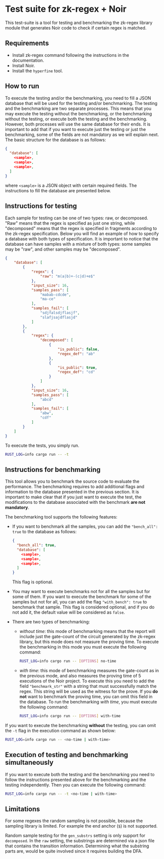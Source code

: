 # Test suite for zk-regex + Noir

This test-suite is a tool for testing and benchmarking the zk-regex library module that generates Noir code to check if certain regex is matched.

## Requirements

- Install zk-regex command following the instructions in the documentation.
- Install Noir.
- Install the `hyperfine` tool.

## How to run

To execute the testing and/or the benchmarking, you need to fill a JSON database that will be used for the testing and/or benchmarking. The testing and the benchmarking are two separate processes. This means that you may execute the testing without the benchmarking, or the benchmarking without the testing, or execute both the testing and the benchmarking. However, both processes will use the same database for their ends. It is important to add that if you want to execute just the testing or just the benchmarking, some of the fields are not mandatory as we will explain next. The basic structure for the database is as follows:

```json
{
  "database": [
    <sample>,
    <sample>,
    <sample>,
  ]
}

```

where `<sample>` is a JSON object with certain required fields. The instructions to fill the database are presented below.

## Instructions for testing

Each sample for testing can be one of two types: raw, or decomposed. "Raw" means that the regex is specified as just one string, while "decomposed" means that the regex is specified in fragments according to the zk-regex specification. Below you will find an example of how to specify a database with both types of specification. It is important to notice that the database can have samples with a mixture of both types: some samples may be "raw", and other samples may be "decomposed".

```json
{
    "database": [
        {
            "regex": {
                "raw": "m(a|b)+-(c|d)+e$"
            },
            "input_size": 16,
            "samples_pass": [
                "mabab-cdcde",
                "ma-ce"
            ],
            "samples_fail": [
                "sdjfalsdjflasjf",
                "slafjsajdflasjd"
            ]
        },
        {
            "regex": {
                "decomposed": [
                    {
                        "is_public": false,
                        "regex_def": "ab"
                    },
                    {
                        "is_public": true,
                        "regex_def": "cd"
                    }
                ]
            },
            "input_size": 16,
            "samples_pass": [
                "abcd"
            ],
            "samples_fail": [
                "abw",
                "cdf"
            ]
        }
    ]
}
```

To execute the tests, you simply run.

```bash
RUST_LOG=info cargo run -- -t
```

## Instructions for benchmarking

This tool allows you to benchmark the source code to evaluate the performance. The benchmarking requires to add additional flags and information to the database presented in the previous section. It is important to make clear that if you just want to execute the test, the modifications to the database associated with the benchmark **are not mandatory**.

The benchmarking tool supports the following features:

- If you want to benchmark all the samples, you can add the `"bench_all": true` to the database as follows:

  ```json
  {
    "bench_all": true,
    "database": [
      <sample>,
      <sample>,
      <sample>,
    ]
  }
  ```

  This flag is optional.
- You may want to execute benchmarks not for all the samples but for some of them. If you want to execute the benchmark for some of the samples but not for all, you can add the flag `"with_bench": true` to benchmark that sample. This flag is considered optional, and if you do not add it, the default value will be considered as `false`.
- There are two types of benchmarking:
  - *without time*: this mode of benchmarking means that the report will include just the gate-count of the circuit generated by the zk-regex library, but this mode does not measure the proving time. To execute the benchmarking in this mode you must execute the following command:

    ```bash
    RUST_LOG=info cargo run -- [OPTIONS] no-time
    ```

  - *with time*: this mode of benchmarking measures the gate-count as in the previous mode, and also measures the proving time of 5 executions of the Noir project. To execute this you need to add the field `"benchmark_str"` with a string that must successfully match the regex. This string will be used as the witness for the prove. If you **do not** want to benchmark the proving time, you can omit this field in the database. To run the benchmarking *with time*, you must execute the following command:

    ```bash
    RUST_LOG=info cargo run -- [OPTIONS] with-time
    ```

If you want to execute the benchmarking **without** the testing, you can omit the `-t` flag in the execution command as shown below:

```bash
RUST_LOG=info cargo run -- <no-time | with-time>
```

## Execution of testing and benchmarking simultaneously

If you want to execute both the testing and the benchmarking you need to follow the instructions presented above for the benchmarking and the testing independently. Then you can execute the following command:

```bash
RUST_LOG=info cargo run -- -t <no-time | with-time>
```

## Limitations

For some regexes the random sampling is not possible, because the sampling library is limited. For example the end anchor (`$`) is not supported.

Random sample testing for the `gen_substrs` setting is only support for `decomposed`. In the `raw` setting, the substrings are determined via a json file that contains the transition information. Determining what the substring parts are, would be quite involved since it requires building the DFA.
